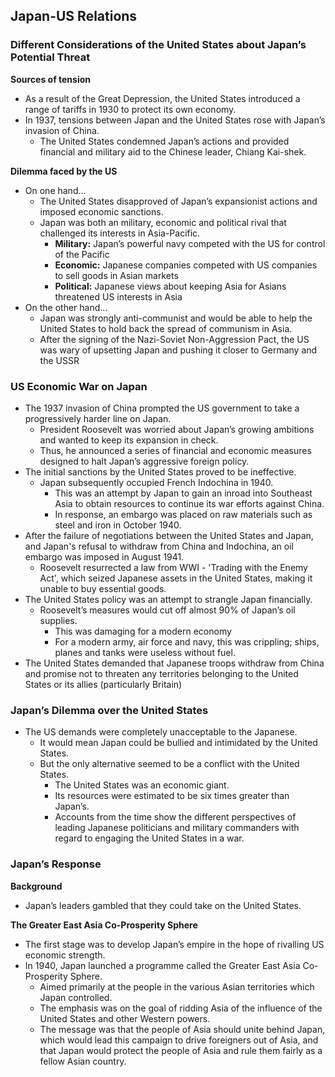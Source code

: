 ## Japan-US Relations


### **Different Considerations of the United States about Japan’s Potential Threat**


**Sources of tension**

- As a result of the Great Depression, the United States introduced a range of tariffs in 1930 to protect its own economy.
- In 1937, tensions between Japan and the United States rose with Japan’s invasion of China.
    - The United States condemned Japan’s actions and provided financial and military aid to the Chinese leader, Chiang Kai-shek.

**Dilemma faced by the US**

- On one hand…
    - The United States disapproved of Japan’s expansionist actions and imposed economic sanctions.
    - Japan was both an military, economic and political rival that challenged its interests in Asia-Pacific.
        - **Military:** Japan’s powerful navy competed with the US for control of the Pacific
        - **Economic:** Japanese companies competed with US companies to sell goods in Asian markets
        - **Political:** Japanese views about keeping Asia for Asians threatened US interests in Asia
- On the other hand…
    - Japan was strongly anti-communist and would be able to help the United States to hold back the spread of communism in Asia.
    - After the signing of the Nazi-Soviet Non-Aggression Pact, the US was wary of upsetting Japan and pushing it closer to Germany and the USSR

### **US Economic War on Japan**


- The 1937 invasion of China prompted the US government to take a progressively harder line on Japan.
    - President Roosevelt was worried about Japan’s growing ambitions and wanted to keep its expansion in check.
    - Thus, he announced a series of financial and economic measures designed to halt Japan’s aggressive foreign policy.
- The initial sanctions by the United States proved to be ineffective.
    - Japan subsequently occupied French Indochina in 1940.
        - This was an attempt by Japan to gain an inroad into Southeast Asia to obtain resources to continue its war efforts against China.
        - In response, an embargo was placed on raw materials such as steel and iron in October 1940.
- After the failure of negotiations between the United States and Japan, and Japan's refusal to withdraw from China and Indochina, an oil embargo was imposed in August 1941.
    - Roosevelt resurrected a law from WWI - 'Trading with the Enemy Act', which seized Japanese assets in the United States, making it unable to buy essential goods.
- The United States policy was an attempt to strangle Japan financially.
    - Roosevelt’s measures would cut off almost 90% of Japan’s oil supplies.
        - This was damaging for a modern economy
        - For a modern army, air force and navy, this was crippling; ships, planes and tanks were useless without fuel.
- The United States demanded that Japanese troops withdraw from China and promise not to threaten any territories belonging to the United States or its allies (particularly Britain)

### **Japan’s Dilemma over the United States**


- The US demands were completely unacceptable to the Japanese.
    - It would mean Japan could be bullied and intimidated by the United States.
    - But the only alternative seemed to be a conflict with the United States.
        - The United States was an economic giant.
        - Its resources were estimated to be six times greater than Japan’s.
        - Accounts from the time show the different perspectives of leading Japanese politicians and military commanders with regard to engaging the United States in a war.

### Japan’s Response


**Background**

- Japan’s leaders gambled that they could take on the United States.

**The Greater East Asia Co-Prosperity Sphere**

- The first stage was to develop Japan’s empire in the hope of rivalling US economic strength.
- In 1940, Japan launched a programme called the Greater East Asia Co-Prosperity Sphere.
    - Aimed primarily at the people in the various Asian territories which Japan controlled.
    - The emphasis was on the goal of ridding Asia of the influence of the United States and other Western powers.
    - The message was that the people of Asia should unite behind Japan, which would lead this campaign to drive foreigners out of Asia, and that Japan would protect the people of Asia and rule them fairly as a fellow Asian country.

